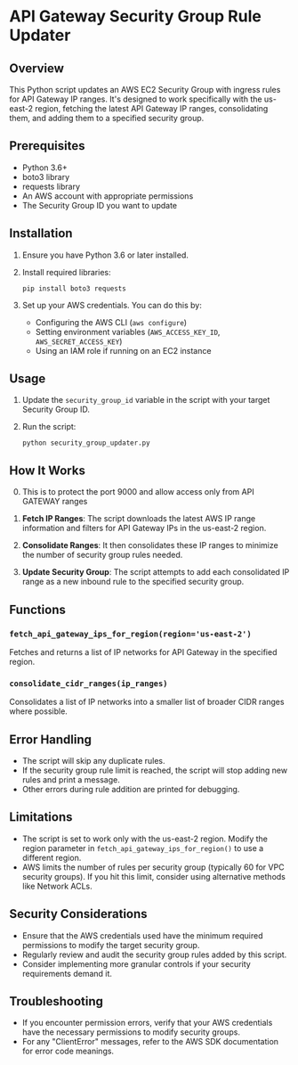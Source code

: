 # API Gateway Security Group Rule Updater

## Overview

This Python script updates an AWS EC2 Security Group with ingress rules for API Gateway IP ranges. It's designed to work specifically with the us-east-2 region, fetching the latest API Gateway IP ranges, consolidating them, and adding them to a specified security group.

## Prerequisites

- Python 3.6+
- boto3 library
- requests library
- An AWS account with appropriate permissions
- The Security Group ID you want to update

## Installation

1. Ensure you have Python 3.6 or later installed.
2. Install required libraries:

   ```
   pip install boto3 requests
   ```

3. Set up your AWS credentials. You can do this by:
   - Configuring the AWS CLI (`aws configure`)
   - Setting environment variables (`AWS_ACCESS_KEY_ID`, `AWS_SECRET_ACCESS_KEY`)
   - Using an IAM role if running on an EC2 instance

## Usage

1. Update the `security_group_id` variable in the script with your target Security Group ID.
2. Run the script:

   ```
   python security_group_updater.py
   ```

## How It Works
0. This is to protect the port 9000 and allow access only from API GATEWAY ranges

1. **Fetch IP Ranges**: The script downloads the latest AWS IP range information and filters for API Gateway IPs in the us-east-2 region.

2. **Consolidate Ranges**: It then consolidates these IP ranges to minimize the number of security group rules needed.

3. **Update Security Group**: The script attempts to add each consolidated IP range as a new inbound rule to the specified security group.

## Functions

### `fetch_api_gateway_ips_for_region(region='us-east-2')`

Fetches and returns a list of IP networks for API Gateway in the specified region.

### `consolidate_cidr_ranges(ip_ranges)`

Consolidates a list of IP networks into a smaller list of broader CIDR ranges where possible.

## Error Handling

- The script will skip any duplicate rules.
- If the security group rule limit is reached, the script will stop adding new rules and print a message.
- Other errors during rule addition are printed for debugging.

## Limitations

- The script is set to work only with the us-east-2 region. Modify the region parameter in `fetch_api_gateway_ips_for_region()` to use a different region.
- AWS limits the number of rules per security group (typically 60 for VPC security groups). If you hit this limit, consider using alternative methods like Network ACLs.

## Security Considerations

- Ensure that the AWS credentials used have the minimum required permissions to modify the target security group.
- Regularly review and audit the security group rules added by this script.
- Consider implementing more granular controls if your security requirements demand it.

## Troubleshooting

- If you encounter permission errors, verify that your AWS credentials have the necessary permissions to modify security groups.
- For any "ClientError" messages, refer to the AWS SDK documentation for error code meanings.
